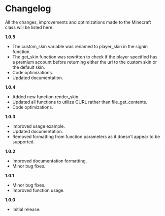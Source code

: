 # Changelog

All the changes, improvements and optimizations made to the Minecraft class will be listed here.

**1.0.5**
- The custom_skin variable was renamed to player_skin in the signin function.
- The get_skin function was rewritten to check if the player specified has a premium account before returning either the url to the custom skin or the default skin.
- Code optimizations.
- Updated documentation.

**1.0.4**
- Added new function render_skin.
- Updated all functions to utilize CURL rather than file_get_contents.
- Code optimizations.

**1.0.3**
- Improved usage example.
- Updated documentation.
- Removed formatting from function parameters as it doesn't appear to be supported.

**1.0.2**
- Improved documentation formatting.
- Minor bug fixes.

**1.0.1**
- Minor bug fixes.
- Improved function usage.

**1.0.0**
- Initial release.